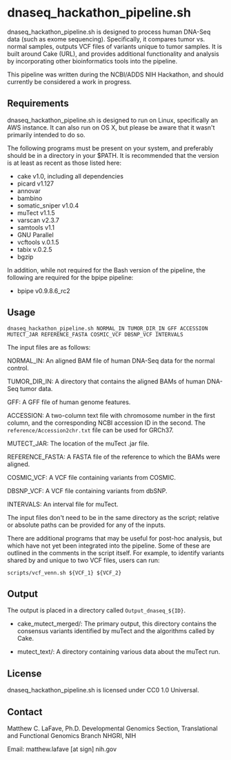 dnaseq_hackathon_pipeline.sh
============================

dnaseq_hackathon_pipeline.sh is designed to process human DNA-Seq data (such as exome sequencing). Specifically, it compares tumor vs. normal samples, outputs VCF files of variants unique to tumor samples. It is built around Cake (URL), and provides additional functionality and analysis by incorporating other bioinformatics tools into the pipeline. 

This pipeline was written during the NCBI/ADDS NIH Hackathon, and should currently be considered a work in progress.

Requirements
------------

dnaseq_hackathon_pipeline.sh is designed to run on Linux, specifically an AWS instance. It can also run on OS X, but please be aware that it wasn't primarily intended to do so.

The following programs must be present on your system, and preferably should be in a directory in your $PATH. It is recommended that the version is at least as recent as those listed here:
* cake v1.0, including all dependencies
* picard v1.127
* annovar
* bambino
* somatic_sniper v1.0.4
* muTect v1.1.5
* varscan v2.3.7
* samtools v1.1
* GNU Parallel
* vcftools v.0.1.5
* tabix v.0.2.5
* bgzip

In addition, while not required for the Bash version of the pipeline, the following are required for the bpipe pipeline:
* bpipe v0.9.8.6_rc2


Usage
-------

	dnaseq_hackathon_pipeline.sh NORMAL_IN TUMOR_DIR_IN GFF ACCESSION MUTECT_JAR REFERENCE_FASTA COSMIC_VCF DBSNP_VCF INTERVALS

The input files are as follows:

NORMAL_IN: An aligned BAM file of human DNA-Seq data for the normal control.
	
TUMOR_DIR_IN: A directory that contains the aligned BAMs of human DNA-Seq tumor data.

GFF: A GFF file of human genome features.

ACCESSION: A two-column text file with chromosome number in the first column, and the corresponding NCBI accession ID in the second. The `reference/Accession2chr.txt` file can be used for GRCh37.

MUTECT_JAR: The location of the muTect .jar file.

REFERENCE_FASTA: A FASTA file of the reference to which the BAMs were aligned.

COSMIC_VCF: A VCF file containing variants from COSMIC.

DBSNP_VCF: A VCF file containing variants from dbSNP.

INTERVALS: An interval file for muTect.

	
The input files don't need to be in the same directory as the script; relative or absolute paths can be provided for any of the inputs.


There are additional programs that may be useful for post-hoc analysis, but which have not yet been integrated into the pipeline. Some of these are outlined in the comments in the script itself. For example, to identify variants shared by and unique to two VCF files, users can run:

	scripts/vcf_venn.sh ${VCF_1} ${VCF_2}



Output
-------

The output is placed in a directory called `Output_dnaseq_${ID}`. 

* cake_mutect_merged/: The primary output, this directory contains the consensus variants identified by muTect and the algorithms called by Cake. 

* mutect_text/: A directory containing various data about the muTect run.


License
-------

dnaseq_hackathon_pipeline.sh is licensed under CC0 1.0 Universal.


Contact
-------

Matthew C. LaFave, Ph.D.
Developmental Genomics Section, Translational and Functional Genomics Branch
NHGRI, NIH

Email: matthew.lafave [at sign] nih.gov
